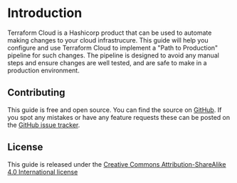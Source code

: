 # Introduction

Terraform Cloud is a Hashicorp product that can be used to automate making changes to your cloud infrastrucure. This guide will help you configure and use Terraform Cloud to implement a "Path to Production" pipeline for such changes. The pipeline is designed to avoid any manual steps and ensure changes are well tested, and are safe to make in a production environment.

## Contributing

This guide is free and open source. You can find the source on [GitHub](https://github.com/mattburgess/tfcloud-guide). If you spot any mistakes or have any feature requests these can be posted on the [GitHub issue tracker](https://github.com/mattburgess/tfcloud-guide/issues).

## License

This guide is released under the [Creative Commons Attribution-ShareAlike 4.0 International license](https://creativecommons.org/licenses/by-sa/4.0/legalcode)
